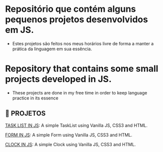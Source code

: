 # Repositório que contém alguns pequenos projetos desenvolvidos em JS.
- Estes projetos são feitos nos meus horários livre de forma a manter a prática da linguagem em sua essência.

# Repository that contains some small projects developed in JS.
- These projects are done in my free time in order to keep language practice in its essence

## 🔗 PROJETOS
[TASK LIST IN JS](https://github.com/thiagolucio/JS-Projects/tree/main/A%20TASK%20LIST%20IN%20JS):  A simple TaskList using Vanilla JS, CSS3 and HTML. 

[FORM IN JS](https://github.com/thiagolucio/JS-Projects/tree/main/A%20FORM%20IN%20JS): A simple Form using Vanilla JS, CSS3 and HTML. 

[CLOCK IN JS](https://github.com/thiagolucio/JS-Projects/tree/main/A%20CLOCK%20IN%20JS): A simple Clock using Vanilla JS, CSS3 and HTML. 
